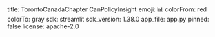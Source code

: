 title: TorontoCanadaChapter CanPolicyInsight
emoji: 📊
colorFrom: red
colorTo: gray
sdk: streamlit
sdk_version: 1.38.0
app_file: app.py
pinned: false
license: apache-2.0